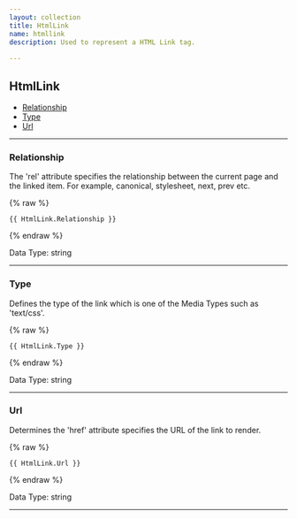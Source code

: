 ```yaml
---
layout: collection
title: HtmlLink
name: htmllink
description: Used to represent a HTML Link tag.
 
---
```


## HtmlLink

* [Relationship](#relationship)
* [Type](#type)
* [Url](#url)

---

<a name="relationship"></a>
### Relationship
The 'rel' attribute specifies the relationship between the current page and the linked item. For example, canonical, stylesheet, next, prev etc.

{% raw %}
```liquid
{{ HtmlLink.Relationship }}

```
{% endraw %}

Data Type: string

---

<a name="type"></a>
### Type
Defines the type of the link which is one of the Media Types such as 'text/css'.

{% raw %}
```liquid
{{ HtmlLink.Type }}

```
{% endraw %}

Data Type: string

---

<a name="url"></a>
### Url
Determines the 'href' attribute specifies the URL of the link to render.

{% raw %}
```liquid
{{ HtmlLink.Url }}

```
{% endraw %}

Data Type: string

---